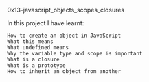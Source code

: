 0x13-javascript_objects_scopes_closures

In this project I have learnt:

    How to create an object in JavaScript
    What this means
    What undefined means
    Why the variable type and scope is important
    What is a closure
    What is a prototype
    How to inherit an object from another

